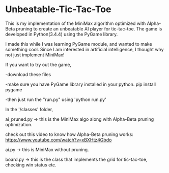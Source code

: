 # Unbeatable-Tic-Tac-Toe
This is my implementation of the MiniMax algorithm optimized with Alpha-Beta pruning to create an unbeatable AI player for tic-tac-toe. 
The game is developed in Python(3.4.4) using the PyGame library.

I made this while I was learning PyGame module, and wanted to make something cool. Since I am interested in artificial intelligence, I thought why not just implement MiniMax!

If you want to try out the game,

-download these files

-make sure you have PyGame library installed in your python.
   pip install pygame
   
-then just run the "run.py" using 'python run.py'

In the '/classes' folder,

  ai_pruned.py  -> this is the MiniMax algo along with Alpha-Beta pruning optimization.
  
  check out this video to know how Alpha-Beta pruning works: https://www.youtube.com/watch?v=xBXHtz4Gbdo
  
  ai.py         -> this is MiniMax without pruning.
  
  board.py      -> this is the class that implements the grid for tic-tac-toe, checking win status etc.
 
